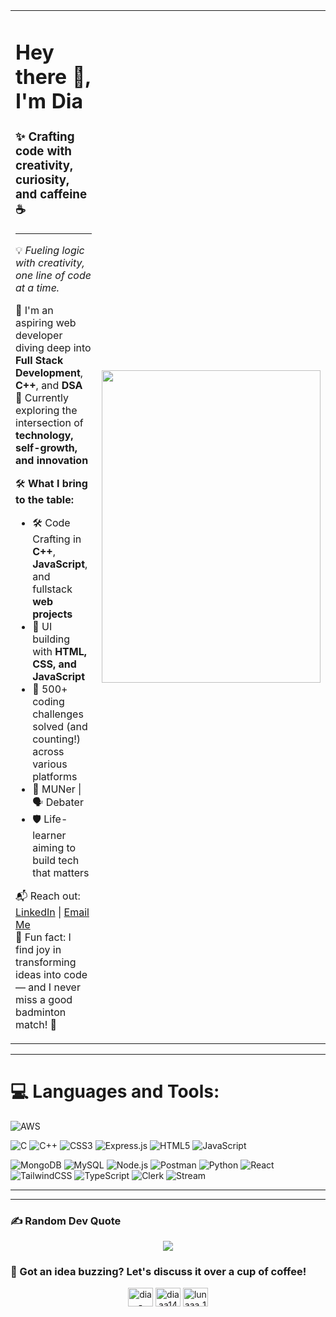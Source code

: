 <table>
<tr>
<td>

<h1>Hey there 👋, I'm Dia</h1>

### ✨ Crafting code with creativity, curiosity, and caffeine ☕

---

💡 *Fueling logic with creativity, one line of code at a time.*

🔎 I'm an aspiring web developer diving deep into **Full Stack Development**, **C++**, and **DSA**  
🎯 Currently exploring the intersection of **technology, self-growth, and innovation**

🛠️ **What I bring to the table:**
- 🛠️ Code Crafting in **C++**, **JavaScript**, and fullstack **web projects**
- 🎨 UI building with **HTML, CSS, and JavaScript**
- 🧠 500+ coding challenges solved (and counting!) across various platforms
- 🧠 MUNer | 🗣️ Debater 
- 🛡️ Life-learner aiming to build tech that matters

📬 Reach out: [LinkedIn](https://www.linkedin.com/in/dia-dalal-63280b23b/) | [Email Me](mailto:dia140706@gmail.com)  
🎈 Fun fact: I find joy in transforming ideas into code — and I never miss a good badminton match! 🏸

</td>
<td>
  <img src="https://user-images.githubusercontent.com/74038190/212750996-938b257b-266c-45a7-9af7-655341c0f58b.gif" width="350" height="500" />
</td>
</tr>
</table>


---

# 💻 Languages and Tools:
![AWS](https://img.shields.io/badge/AWS-232F3E?style=for-the-badge&logo=amazonaws&logoColor=orange)
<!-- ![Blender](https://img.shields.io/badge/Blender-F5792A?style=for-the-badge&logo=blender&logoColor=white) -->
<!-- ![Bootstrap](https://img.shields.io/badge/Bootstrap-7952B3?style=for-the-badge&logo=bootstrap&logoColor=white) -->
![C](https://img.shields.io/badge/C-00599C?style=for-the-badge&logo=c&logoColor=white)
![C++](https://img.shields.io/badge/C++-00599C?style=for-the-badge&logo=c%2b%2b&logoColor=white)
![CSS3](https://img.shields.io/badge/CSS3-1572B6?style=for-the-badge&logo=css3&logoColor=white)
![Express.js](https://img.shields.io/badge/Express.js-000000?style=for-the-badge&logo=express&logoColor=white)
![HTML5](https://img.shields.io/badge/HTML5-E34F26?style=for-the-badge&logo=html5&logoColor=white)
![JavaScript](https://img.shields.io/badge/JavaScript-F7DF1E?style=for-the-badge&logo=javascript&logoColor=black)
<!-- ![Jest](https://img.shields.io/badge/Jest-C21325?style=for-the-badge&logo=jest&logoColor=white) -->
![MongoDB](https://img.shields.io/badge/MongoDB-4EA94B?style=for-the-badge&logo=mongodb&logoColor=white)
![MySQL](https://img.shields.io/badge/MySQL-4479A1?style=for-the-badge&logo=mysql&logoColor=white)
![Node.js](https://img.shields.io/badge/Node.js-339933?style=for-the-badge&logo=nodedotjs&logoColor=white)
![Postman](https://img.shields.io/badge/Postman-FF6C37?style=for-the-badge&logo=postman&logoColor=white)
![Python](https://img.shields.io/badge/Python-3776AB?style=for-the-badge&logo=python&logoColor=white)
![React](https://img.shields.io/badge/React-20232A?style=for-the-badge&logo=react&logoColor=61DAFB)
![TailwindCSS](https://img.shields.io/badge/TailwindCSS-38B2AC?style=for-the-badge&logo=tailwind-css&logoColor=white)
![TypeScript](https://img.shields.io/badge/TypeScript-007ACC?style=for-the-badge&logo=typescript&logoColor=white)
![Clerk](https://img.shields.io/badge/-Clerk-6C47FF?style=flat&logo=clerk&logoColor=white)
![Stream](https://img.shields.io/badge/Stream-0E6EFB?style=for-the-badge&logo=stream&logoColor=white)

---

<!-- ## 📈 GitHub Stats

<div align="center">

  ![GitHub Stats](https://github-readme-stats.vercel.app/api?username=dalaldia5&show_icons=true&theme=radical)

  ![GitHub Streak](https://github-readme-streak-stats-eight.vercel.app?user=dalaldia5&theme=radical)

 ![Top Langs](https://github-readme-stats.vercel.app/api/top-langs/?username=dalaldia5&layout=compact&theme=radical) 

  [![trophy](https://github-profile-trophy.vercel.app/?username=dalaldia5&theme=radical)](https://github.com/ryo-ma/github-profile-trophy)

</div> -->

---

### ✍️ Random Dev Quote

<div align="center">
  
![](https://quotes-github-readme.vercel.app/api?type=horizontal&theme=radical)

</div>

### 🚀 Got an idea buzzing? Let's discuss it over a cup of coffee!

<p align="center">
<!-- <a href="https://twitter.com/pratyaksh106" target="blank"><img align="center" src="https://raw.githubusercontent.com/rahuldkjain/github-profile-readme-generator/master/src/images/icons/Social/twitter.svg" alt="pratyaksh106" height="30" width="40" /></a> -->
<a href="https://www.linkedin.com/in/dia-dalal-63280b23b/" target="blank"><img align="center" src="https://raw.githubusercontent.com/rahuldkjain/github-profile-readme-generator/master/src/images/icons/Social/linked-in-alt.svg" alt="dia-dalal-63280b23b/" height="30" width="40" /></a>
<a href="https://instagram.com/diaaa14_" target="blank"><img align="center" src="https://raw.githubusercontent.com/rahuldkjain/github-profile-readme-generator/master/src/images/icons/Social/instagram.svg" alt="diaaa14_" height="30" width="40" /></a>
<a href="https://leetcode.com/u/lunaaa_14/" target="blank"><img align="center" src="https://raw.githubusercontent.com/rahuldkjain/github-profile-readme-generator/master/src/images/icons/Social/leet-code.svg" alt="lunaaa_14" height="30" width="40" /></a>
</p>

















